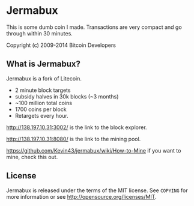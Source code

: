 Jermabux 
================================

This is some dumb coin I made. Transactions are very compact and go through within 30 minutes.

Copyright (c) 2009-2014 Bitcoin Developers

What is Jermabux?
----------------

Jermabux is a fork of Litecoin.
 - 2 minute block targets
 - subsidy halves in 30k blocks (~3 months)
 - ~100 million total coins
 - 1700 coins per block
 - Retargets every hour.
 
 http://138.197.10.31:3002/ is the link to the block explorer.
 
 http://138.197.10.31:8080/ is the link to the mining pool.
 
 https://github.com/Kevin43/jermabux/wiki/How-to-Mine if you want to mine, check this out.

License
-------

Jermabux is released under the terms of the MIT license. See `COPYING` for more
information or see http://opensource.org/licenses/MIT.
